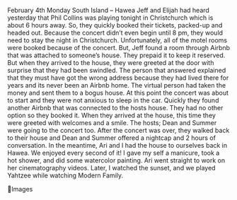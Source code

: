 February 4th Monday
South Island – Hawea
Jeff and Elijah had heard yesterday that Phil Collins was playing tonight in
Christchurch which is about 6 hours away. So, they quickly booked their tickets,
packed-up and headed out. Because the concert didn’t even begin until 8 pm,
they would need to stay the night in Christchurch.
Unfortunately, all of the motel rooms were booked because of the concert. But,
Jeff found a room through Airbnb that was attached to someone’s house. They
prepaid it to keep it reserved. But when they arrived to the house, they were
greeted at the door with surprise that they had been swindled. The person that
answered explained that they must have got the wrong address because they
had lived there for years and its never been an Airbnb home. The virtual person
had taken the money and sent them to a bogus house.
At this point the concert was about to start and they were not anxious to sleep
in the car. Quickly they found another Airbnb that was connected to the hosts
house. They had no other option so they booked it. When they arrived at the
house, this time they were greeted with welcomes and a smile. The hosts; Dean
and Summer were going to the concert too. After the concert was over, they
walked back to their house and Dean and Summer offered a nightcap and 2
hours of conversation.
In the meantime, Ari and I had the house to ourselves back in Hawea. We
enjoyed every second of it! I gave my self a manicure, took a hot shower, and
did some watercolor painting. Ari went straight to work on her cinematography
videos. Later, I watched the sunset, and we played Yahtzee while watching
Modern Family.

Images


